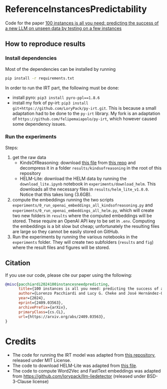 # ReferenceInstancesPredictability

Code for the paper [100 instances is all you need: predicting the success of a new LLM on unseen data by testing on a few instances](https://arxiv.org/abs/2409.03563) 


## How to reproduce results
### Install dependencies

Most of the dependencies can be installed by running
```bash
pip install -r requirements.txt
``` 

In order to run the IRT part, the following must be done:
- install pyro: `pip3 install pyro-ppl==1.8.6`
- install my fork of py-irt: `pip3 install git+https://github.com/LoryPack/py-irt.git`. This is because a small adaptation had to be done to the `py-irt` library. My fork is an adaptation of `https://github.com/felipemaiapolo/py-irt`, which however caused some dependency issues.


### Run the experiments
Steps: 
1. get the raw data
   - KindsOfReasoning: download [this file](https://github.com/Kinds-of-Intelligence-CFI/KindsOfReasoning/blob/main/full_processing_steps/2_results.tar.gz) from [this repo](https://github.com/Kinds-of-Intelligence-CFI/KindsOfReasoning) and decompress it in a folder `results/kindsofreasoning` in the root of this repository 
   - HELM-Lite: download the HELM data by running the `download_lite.ipynb` notebook in `experiments/download_helm`. This downloads all the necessary files in `results/helm_lite_v1.0.0`. Notice that this takes long (3.6GB).
2. compute the embeddings running the two scripts `experiments/0_run_openai_embeddings_all_kindsofreasoning.py` and `experiments/0_run_openai_embeddings_all_helm.py`, which will create two new folders in `results` where the computed embeddings will be stored. These require an OpenAI API key to be set in `.env`. Computing the embeddings is a bit slow but cheap; unfortunately the resulting files are large so they cannot be easily stored on GitHub.
3. Run the experiments by running the various notebooks in the `experiments` folder. They will create two subfolders (`results` and `fig`) where the result files and figures will be stored.


## Citation

If you use our code, please cite our paper using the following: 

```bibtex
@misc{pacchiardi2024100instancesneedpredicting,
      title={100 instances is all you need: predicting the success of a new LLM on unseen data by testing on a few instances}, 
      author={Lorenzo Pacchiardi and Lucy G. Cheke and José Hernández-Orallo},
      year={2024},
      eprint={2409.03563},
      archivePrefix={arXiv},
      primaryClass={cs.CL},
      url={https://arxiv.org/abs/2409.03563}, 
}
```


# Credits

- The code for running the IRT model was adapted from [this repository](https://github.com/felipemaiapolo/tinyBenchmarks), released under MIT License.
- The code to download HELM-Lite was adapted from [this file](https://github.com/felipemaiapolo/efficbench/tree/master/generating_data/download_helm).
- The code to compute Word2Vec and FastText embeddings was adapted from https://github.com/lorypack/llm-liedetector (released under BSD-3-Clause license)
